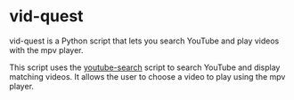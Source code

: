 # vid-quest
vid-quest is a Python script that lets you search YouTube and play videos with the mpv player.

This script uses the [youtube-search](https://github.com/joetats/youtube_search) script  to search YouTube and display matching videos. It allows the user to choose a video to play using the mpv player.

